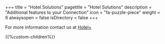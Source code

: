 +++
title = "Hotel Solutions"
pagetitle = "Hotel Solutions"
description = "Additional features to your Connection"
icon = "fa-puzzle-piece"
weight = 6
alwaysopen = false
isDirectory = false
+++



For more information contact us at [Hotel+](https://landing.travelgatex.com/hotel-solutions?hsLang=en)

{{%custom-children%}}
